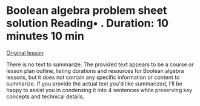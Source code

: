 # Boolean algebra problem sheet solution Reading• . Duration: 10 minutes 10 min

[Original lesson](https://www.coursera.org/learn/uol-discrete-mathematics/supplement/iS7ls/boolean-algebra-problem-sheet-solution)

There is no text to summarize. The provided text appears to be a course or lesson plan outline, listing durations and resources for Boolean algebra lessons, but it does not contain any specific information or content to summarize. If you provide the actual text you'd like summarized, I'll be happy to assist you in condensing it into 4 sentences while preserving key concepts and technical details.

